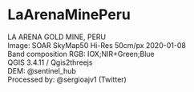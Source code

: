# LaArenaMinePeru
LA ARENA GOLD MINE, PERU  
Image: SOAR SkyMap50 Hi-Res 50cm/px 2020-01-08  
Band composition RGB: IOX;NIR+Green;Blue  
QGIS 3.4.11 / Qgis2threejs  
DEM: @sentinel_hub  
Processed by: @sergioajv1 (Twitter) 

